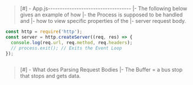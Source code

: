 > [#] - App.js-----------------------------------
> |- The following below gives an example of how
> |- the Process is supposed to be handled and
> |- how to view specific properties of the 
> |- server request body.

``` js
const http = require('http');
const server = http.createServer((req, res) => {
  console.log(req.url, req.method, req.headers);
  // process.exit(); // Exits the Event Loop
});



```


> [#] - What does Parsing Request Bodies
> |- The Buffer = a bus stop that stops and gets data.
